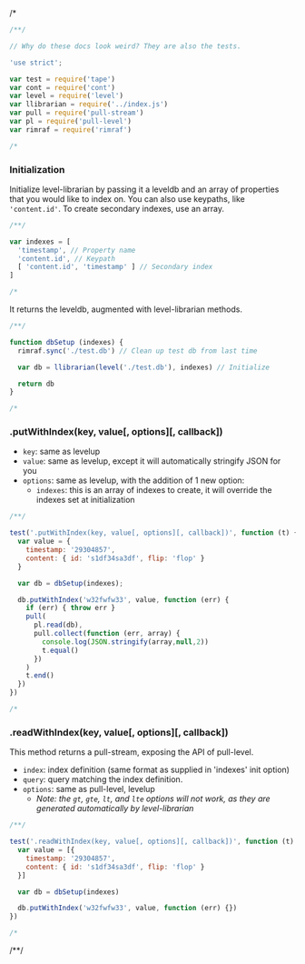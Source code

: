 /*
```javascript
/**/

// Why do these docs look weird? They are also the tests.

'use strict';

var test = require('tape')
var cont = require('cont')
var level = require('level')
var llibrarian = require('../index.js')
var pull = require('pull-stream')
var pl = require('pull-level')
var rimraf = require('rimraf')

/*
```
### Initialization
Initialize level-librarian by passing it a leveldb and an array of properties
that you would like to index on. You can also use keypaths, like `'content.id'`.
To create secondary indexes, use an array.

```javascript
/**/

var indexes = [
  'timestamp', // Property name
  'content.id', // Keypath
  [ 'content.id', 'timestamp' ] // Secondary index
]

/*
```
It returns the leveldb, augmented with level-librarian methods.

```javascript
/**/

function dbSetup (indexes) {
  rimraf.sync('./test.db') // Clean up test db from last time

  var db = llibrarian(level('./test.db'), indexes) // Initialize

  return db
}

/*
```
### .putWithIndex(key, value[, options][, callback])

- `key`: same as levelup
- `value`: same as levelup, except it will automatically stringify JSON for you
- `options`: same as levelup, with the addition of 1 new option:
  - `indexes`: this is an array of indexes to create, it will override the indexes set at initialization

```javascript
/**/

test('.putWithIndex(key, value[, options][, callback])', function (t) {
  var value = {
    timestamp: '29304857',
    content: { id: 's1df34sa3df', flip: 'flop' }
  }

  var db = dbSetup(indexes);

  db.putWithIndex('w32fwfw33', value, function (err) {
    if (err) { throw err }
    pull(
      pl.read(db),
      pull.collect(function (err, array) {
        console.log(JSON.stringify(array,null,2))
        t.equal()
      })
    )
    t.end()
  })
})

/*
```
### .readWithIndex(key, value[, options][, callback])
This method returns a pull-stream, exposing the API of pull-level.
- `index`: index definition (same format as supplied in 'indexes' init option)
- `query`: query matching the index definition.
- `options`: same as pull-level, levelup
  - _Note: the `gt`, `gte`, `lt`, and `lte` options will not work, as they are
generated automatically by level-librarian_


```javascript
/**/

test('.readWithIndex(key, value[, options][, callback])', function (t) {
  var value = [{
    timestamp: '29304857',
    content: { id: 's1df34sa3df', flip: 'flop' }
  }]

  var db = dbSetup(indexes)

  db.putWithIndex('w32fwfw33', value, function (err) {})
})

/*
```
/**/
